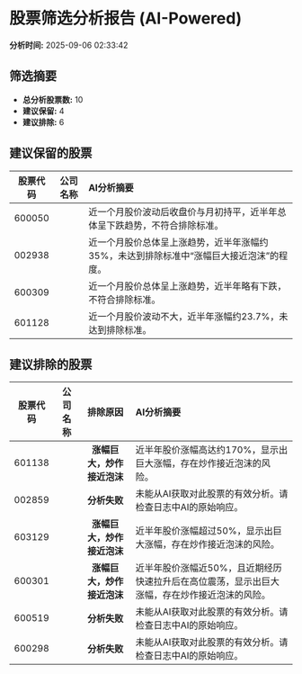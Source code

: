 # 股票筛选分析报告 (AI-Powered)

**分析时间:** 2025-09-06 02:33:42

## 筛选摘要

- **总分析股票数:** 10
- **建议保留:** 4
- **建议排除:** 6

## 建议保留的股票

| 股票代码 | 公司名称 | AI分析摘要 |
|:---:|:---:|:---|
| 600050 |  | 近一个月股价波动后收盘价与月初持平，近半年总体呈下跌趋势，不符合排除标准。 |
| 002938 |  | 近一个月股价总体呈上涨趋势，近半年涨幅约35%，未达到排除标准中“涨幅巨大接近泡沫”的程度。 |
| 600309 |  | 近一个月股价总体呈上涨趋势，近半年略有下跌，不符合排除标准。 |
| 601128 |  | 近一个月股价波动不大，近半年涨幅约23.7%，未达到排除标准。 |

## 建议排除的股票

| 股票代码 | 公司名称 | 排除原因 | AI分析摘要 |
|:---:|:---:|:---:|:---|
| 601138 |  | **涨幅巨大，炒作接近泡沫** | 近半年股价涨幅高达约170%，显示出巨大涨幅，存在炒作接近泡沫的风险。 |
| 002859 |  | **分析失败** | 未能从AI获取对此股票的有效分析。请检查日志中AI的原始响应。 |
| 603129 |  | **涨幅巨大，炒作接近泡沫** | 近半年股价涨幅超过50%，显示出巨大涨幅，存在炒作接近泡沫的风险。 |
| 600301 |  | **涨幅巨大，炒作接近泡沫** | 近半年股价涨幅近50%，且近期经历快速拉升后在高位震荡，显示出巨大涨幅，存在炒作接近泡沫的风险。 |
| 600519 |  | **分析失败** | 未能从AI获取对此股票的有效分析。请检查日志中AI的原始响应。 |
| 600298 |  | **分析失败** | 未能从AI获取对此股票的有效分析。请检查日志中AI的原始响应。 |
